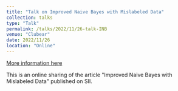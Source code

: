 ```yaml
---
title: "Talk on Improved Naive Bayes with Mislabeled Data"
collection: talks
type: "Talk"
permalink: /talks/2022/11/26-talk-INB
venue: "Clubear"
date: 2022/11/26
location: "Online"
---
```


[More information here](https://www.xiong99.com.cn/p/t_pc/course_pc_detail/video/v_638458c3e4b0fc5d120b8993)

This is an online sharing of the article &quot;Improved Naive Bayes with Mislabeled Data&quot; published on SII.
